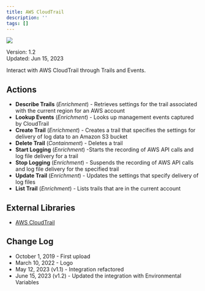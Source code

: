 ```yaml
---
title: AWS CloudTrail
description: ''
tags: []
---
```


![](/img/platform-services/automation-service/app-central/logos/aws-cloudtrail.png)

Version: 1.2  
Updated: Jun 15, 2023

Interact with AWS CloudTrail through Trails and Events.

## Actions

* **Describe Trails** (*Enrichment*) - Retrieves settings for the trail associated with the current region for an AWS account
* **Lookup Events** (*Enrichment*) - Looks up management events captured by CloudTrail
* **Create Trail** (*Enrichment*) - Creates a trail that specifies the settings for delivery of log data to an Amazon S3 bucket
* **Delete Trail** (*Containment*) - Deletes a trail
* **Start Logging** (*Enrichment*) -Starts the recording of AWS API calls and log file delivery for a trail
* **Stop Logging** (*Enrichment*) - Suspends the recording of AWS API calls and log file delivery for the specified trail
* **Update Trail** (*Enrichment*) - Updates the settings that specify delivery of log files
* **List Trail** (*Enrichment*) - Lists trails that are in the current account

## External Libraries

* [AWS CloudTrail](https://github.com/boto/boto3/blob/develop/LICENSE)

## Change Log

* October 1, 2019 - First upload
* March 10, 2022 - Logo
* May 12, 2023 (v1.1) - Integration refactored
* June 15, 2023 (v1.2) - Updated the integration with Environmental Variables
